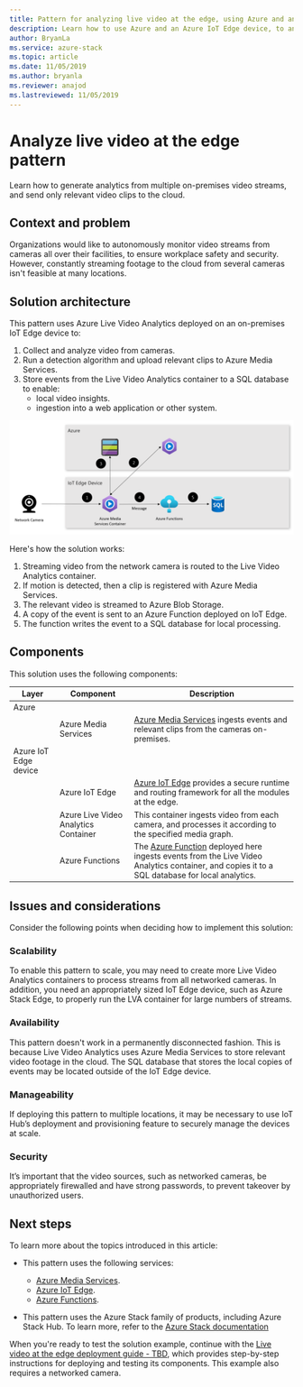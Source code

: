 ```yaml
---
title: Pattern for analyzing live video at the edge, using Azure and an Azure IoT Edge device.
description: Learn how to use Azure and an Azure IoT Edge device, to analyze live video at the edge.
author: BryanLa
ms.service: azure-stack
ms.topic: article
ms.date: 11/05/2019
ms.author: bryanla
ms.reviewer: anajod
ms.lastreviewed: 11/05/2019
---
```


# Analyze live video at the edge pattern

Learn how to generate analytics from multiple on-premises video streams, and send only relevant video clips to the cloud.

## Context and problem

Organizations would like to autonomously monitor video streams from cameras all over their facilities, to ensure workplace safety and security. However, constantly streaming footage to the cloud from several cameras isn't feasible at many locations.

## Solution architecture

This pattern uses Azure Live Video Analytics deployed on an on-premises IoT Edge device to:
1. Collect and analyze video from cameras.
2. Run a detection algorithm and upload relevant clips to Azure Media Services.
3. Store events from the Live Video Analytics container to a SQL database to enable:
   - local video insights.
   - ingestion into a web application or other system.

![live video at the edge solution architecture](media/pattern-live-video-at-edge/solution-architecture.png)

Here's how the solution works: 

1. Streaming video from the network camera is routed to the Live Video Analytics container. 
2. If motion is detected, then a clip is registered with Azure Media Services.
3. The relevant video is streamed to Azure Blob Storage.
4. A copy of the event is sent to an Azure Function deployed on IoT Edge.
5. The function writes the event to a SQL database for local processing. 

## Components

This solution uses the following components:

| Layer | Component | Description |
|----------|-----------|-------------|
| Azure |  |  |
| | Azure Media Services | [Azure Media Services](/azure/media-services/latest/) ingests events and relevant clips from the cameras on-premises. |
| Azure IoT Edge device |    |             |
| | Azure IoT Edge | [Azure IoT Edge](/azure/iot-edge/) provides a secure runtime and routing framework for all the modules at the edge. |
| | Azure Live Video Analytics Container | This container ingests video from each camera, and processes it according to the specified media graph. |
| | Azure Functions | The [Azure Function](/azure/azure-functions/) deployed here ingests events from the Live Video Analytics container, and copies it to a SQL database for local analytics. |

## Issues and considerations

Consider the following points when deciding how to implement this solution:

### Scalability 

To enable this pattern to scale, you may need to create more Live Video Analytics containers to process streams from all networked cameras. In addition, you need an appropriately sized IoT Edge device, such as Azure Stack Edge, to properly run the LVA container for large numbers of streams.

### Availability

This pattern doesn't work in a permanently disconnected fashion. This is because Live Video Analytics uses Azure Media Services to store relevant video footage in the cloud. The SQL database that stores the local copies of events may be located outside of the IoT Edge device.

### Manageability

If deploying this pattern to multiple locations, it may be necessary to use IoT Hub’s deployment and provisioning feature to securely manage the devices at scale. 

### Security

It’s important that the video sources, such as networked cameras, be appropriately firewalled and have strong passwords, to prevent takeover by unauthorized users. 

## Next steps

To learn more about the topics introduced in this article:

- This pattern uses the following services:
  - [Azure Media Services](/azure/media-services/latest/).
  - [Azure IoT Edge](/azure/iot-edge/).
  - [Azure Functions](/azure/azure-functions/).

- This pattern uses the Azure Stack family of products, including Azure Stack Hub. To learn more, refer to the [Azure Stack documentation](/azure-stack)

When you're ready to test the solution example, continue with the [Live video at the edge deployment guide - TBD](), which provides step-by-step instructions for deploying and testing its components. This example also requires a networked camera.